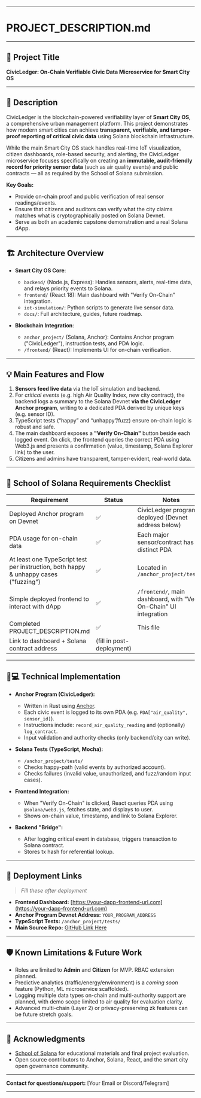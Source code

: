

***

# PROJECT_DESCRIPTION.md

***

## 📛 Project Title

**CivicLedger: On-Chain Verifiable Civic Data Microservice for Smart City OS**

***

## 📝 Description

CivicLedger is the blockchain-powered verifiability layer of **Smart City OS**, a comprehensive urban management platform. This project demonstrates how modern smart cities can achieve **transparent, verifiable, and tamper-proof reporting of critical civic data** using Solana blockchain infrastructure. 

While the main Smart City OS stack handles real-time IoT visualization, citizen dashboards, role-based security, and alerting, the CivicLedger microservice focuses specifically on creating an **immutable, audit-friendly record for priority sensor data** (such as air quality events) and public contracts — all as required by the School of Solana submission.

**Key Goals:**
- Provide on-chain proof and public verification of real sensor readings/events.
- Ensure that citizens and auditors can verify what the city claims matches what is cryptographically posted on Solana Devnet.
- Serve as both an academic capstone demonstration and a real Solana dApp.

***

## 🏗️ Architecture Overview

- **Smart City OS Core**:
  - `backend/` (Node.js, Express): Handles sensors, alerts, real-time data, and relays priority events to Solana.
  - `frontend/` (React 18): Main dashboard with "Verify On-Chain" integration.
  - `iot-simulation/`: Python scripts to generate live sensor data.
  - `docs/`: Full architecture, guides, future roadmap.

- **Blockchain Integration**:  
  - `anchor_project/` (Solana, Anchor): Contains Anchor program ("CivicLedger"), instruction tests, and PDA logic.
  - `/frontend/` (React): Implements UI for on-chain verification.

***

## 💡 Main Features and Flow

1. **Sensors feed live data** via the IoT simulation and backend.  
2. For *critical events* (e.g. high Air Quality Index, new city contract), the backend logs a summary to the Solana Devnet **via the CivicLedger Anchor program**, writing to a dedicated PDA derived by unique keys (e.g. sensor ID).
3. TypeScript tests (“happy” and “unhappy”/fuzz) ensure on-chain logic is robust and safe.
4. The main dashboard exposes a **"Verify On-Chain"** button beside each logged event. On click, the frontend queries the correct PDA using Web3.js and presents a confirmation (value, timestamp, Solana Explorer link) to the user.
5. Citizens and admins have transparent, tamper-evident, real-world data.

***

## 🔎 School of Solana Requirements Checklist

| Requirement                                                                                    | Status         | Notes                                                                   |
|-----------------------------------------------------------------------------------------------|----------------|-------------------------------------------------------------------------|
| Deployed Anchor program on Devnet                                                             | ✅              | CivicLedger program deployed (Devnet address below)                      |
| PDA usage for on-chain data                                                                   | ✅              | Each major sensor/contract has a distinct PDA                            |
| At least one TypeScript test per instruction, both happy & unhappy cases ("fuzzing")          | ✅              | Located in `/anchor_project/tests/`                                      |
| Simple deployed frontend to interact with dApp                                                | ✅              | `/frontend/`, main dashboard, with "Verify On-Chain" UI integration      |
| Completed PROJECT_DESCRIPTION.md                                                              | ✅              | This file                                                                |
| Link to dashboard + Solana contract address                                                   | (fill in post-deployment) |                                                                         |

***

## 👨💻 Technical Implementation

- **Anchor Program (CivicLedger):**
  - Written in Rust using [Anchor](https://book.anchor-lang.com/).
  - Each civic event is logged to its own PDA (e.g. `PDA["air_quality", sensor_id]`).
  - Instructions include: `record_air_quality_reading` and (optionally) `log_contract`.
  - Input validation and authority checks (only backend/city can write).

- **Solana Tests (TypeScript, Mocha):**
  - `/anchor_project/tests/`
  - Checks happy-path (valid events by authorized account).
  - Checks failures (invalid value, unauthorized, and fuzz/random input cases).

- **Frontend Integration:**
  - When "Verify On-Chain" is clicked, React queries PDA using `@solana/web3.js`, fetches state, and displays to user.
  - Shows on-chain value, timestamp, and link to Solana Explorer.

- **Backend "Bridge":**
  - After logging critical event in database, triggers transaction to Solana contract.
  - Stores tx hash for referential lookup.

***

## 🚀 Deployment Links

> _Fill these after deployment_
- **Frontend Dashboard:** [https://your-dapp-frontend-url.com](https://your-dapp-frontend-url.com)
- **Anchor Program Devnet Address:** `YOUR_PROGRAM_ADDRESS`
- **TypeScript Tests:** `/anchor_project/tests/`
- **Main Source Repo:** [GitHub Link Here](https://github.com/p4r1ch4y/smart_city_os)

***

## 🛡️ Known Limitations & Future Work

- Roles are limited to **Admin** and **Citizen** for MVP. RBAC extension planned.
- Predictive analytics (traffic/energy/environment) is a *coming soon* feature (Python, ML microservice scaffolded).
- Logging multiple data types on-chain and multi-authority support are planned, with demo scope limited to air quality for evaluation clarity.
- Advanced multi-chain (Layer 2) or privacy-preserving zk features can be future stretch goals.

***

## 👏 Acknowledgments

- [School of Solana](https://solana.com/developers/courses) for educational materials and final project evaluation.
- Open source contributors to Anchor, Solana, React, and the smart city open governance community.

***

**Contact for questions/support:** [Your Email or Discord/Telegram]

***
